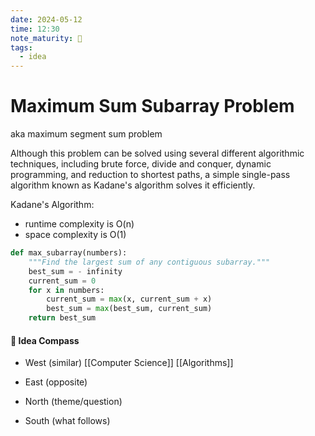 ```yaml
---
date: 2024-05-12
time: 12:30
note_maturity: 🌱
tags:
  - idea
---
```

# Maximum Sum Subarray Problem

aka maximum segment sum problem

Although this problem can be solved using several different algorithmic techniques, including brute force, divide and conquer, dynamic programming, and reduction to shortest paths, a simple single-pass algorithm known as Kadane's algorithm solves it efficiently.

Kadane's Algorithm:
- runtime complexity is O(n)
- space complexity is O(1)

```Python
def max_subarray(numbers):
    """Find the largest sum of any contiguous subarray."""
    best_sum = - infinity
    current_sum = 0
    for x in numbers:
        current_sum = max(x, current_sum + x)
        best_sum = max(best_sum, current_sum)
    return best_sum
```






#### 🧭  Idea Compass
- West  (similar) 
[[Computer Science]]
[[Algorithms]]

- East (opposite)

- North (theme/question)

- South (what follows)
